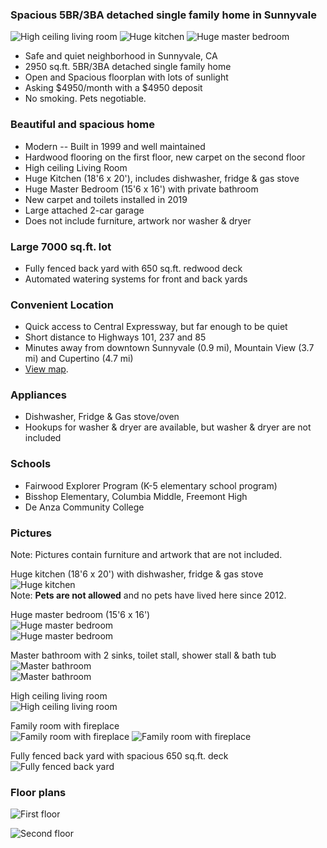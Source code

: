 ### Spacious 5BR/3BA detached single family home in Sunnyvale
![High ceiling living room](sunnyvale/images/sunnyvale-livingroom-200.jpg)
![Huge kitchen](sunnyvale/images/sunnyvale-kitchen-b-200.jpg)
![Huge master bedroom](sunnyvale/images/sunnyvale-bedroom-1a-200.jpg)  
* Safe and quiet neighborhood in Sunnyvale, CA
* 2950 sq.ft. 5BR/3BA detached single family home
* Open and Spacious floorplan with lots of sunlight
* Asking $4950/month with a $4950 deposit
* No smoking. Pets negotiable.

### Beautiful and spacious home
* Modern -- Built in 1999 and well maintained
* Hardwood flooring on the first floor, new carpet on the second floor
* High ceiling Living Room
* Huge Kitchen (18'6 x 20'), includes dishwasher, fridge & gas stove
* Huge Master Bedroom (15'6 x 16') with private bathroom
* New carpet and toilets installed in 2019
* Large attached 2-car garage
* Does not include furniture, artwork nor washer & dryer

### Large 7000 sq.ft. lot
* Fully fenced back yard with 650 sq.ft. redwood deck
* Automated watering systems for front and back yards

### Convenient Location
* Quick access to Central Expressway, but far enough to be quiet
* Short distance to Highways 101, 237 and 85
* Minutes away from downtown Sunnyvale (0.9 mi), Mountain View (3.7 mi) and Cupertino (4.7 mi)
* [View map](https://www.google.com/maps/place/Lastreto+Ave+%26+E+Taylor+Ave,+Sunnyvale,+CA+94085).

### Appliances
* Dishwasher, Fridge & Gas stove/oven
* Hookups for washer & dryer are available, but washer & dryer are not included

### Schools
* Fairwood Explorer Program (K-5 elementary school program)
* Bisshop Elementary, Columbia Middle, Freemont High
* De Anza Community College

### Pictures
Note: Pictures contain furniture and artwork that are not included.

Huge kitchen (18'6 x 20') with dishwasher, fridge & gas stove  
![Huge kitchen](sunnyvale/images/sunnyvale-kitchen-b-600.jpg)  
Note: **Pets are not allowed** and no pets have lived here since 2012.

Huge master bedroom (15'6 x 16')  
![Huge master bedroom](sunnyvale/images/sunnyvale-bedroom-1a-600.jpg)  
![Huge master bedroom](sunnyvale/images/sunnyvale-bedroom-1b-600.jpg)

Master bathroom with 2 sinks, toilet stall, shower stall & bath tub  
![Master bathroom](sunnyvale/images/sunnyvale-bath-sink-600.jpg)  
![Master bathroom](sunnyvale/images/sunnyvale-bath-tub-600.jpg)

High ceiling living room  
![High ceiling living room](sunnyvale/images/sunnyvale-livingroom-600.jpg)

Family room with fireplace  
![Family room with fireplace](sunnyvale/images/sunnyvale-familyroom1-600.jpg)
![Family room with fireplace](sunnyvale/images/sunnyvale-familyroom2-600.jpg)

Fully fenced back yard with spacious 650 sq.ft. deck  
![Fully fenced back yard](sunnyvale/images/sunnyvale-backyard1-600.jpg)

### Floor plans

![First floor](sunnyvale/images/sunnyvale-floor1-600.png)  

![Second floor](sunnyvale/images/sunnyvale-floor2-600.png)  

